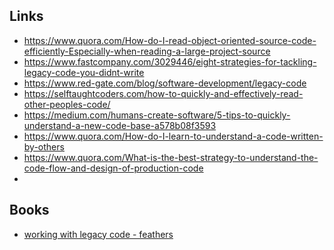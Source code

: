 
## Links

- https://www.quora.com/How-do-I-read-object-oriented-source-code-efficiently-Especially-when-reading-a-large-project-source
- https://www.fastcompany.com/3029446/eight-strategies-for-tackling-legacy-code-you-didnt-write
- https://www.red-gate.com/blog/software-development/legacy-code
- https://selftaughtcoders.com/how-to-quickly-and-effectively-read-other-peoples-code/
- https://medium.com/humans-create-software/5-tips-to-quickly-understand-a-new-code-base-a578b08f3593
- https://www.quora.com/How-do-I-learn-to-understand-a-code-written-by-others
- https://www.quora.com/What-is-the-best-strategy-to-understand-the-code-flow-and-design-of-production-code
- 

## Books

- [working with legacy code - feathers]()
